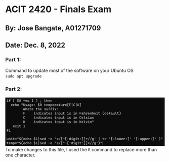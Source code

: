 # ACIT 2420 - Finals Exam
## By: Jose Bangate, A01271709   
## Date: Dec. 8, 2022

### Part 1:
Command to update most of the software on your Ubuntu OS   
`sudo apt upgrade`   
   
### Part 2:   
![Part 2!](./Images/part2.png)   
To make changes to this file, I used the `R` command to replace more than one character.